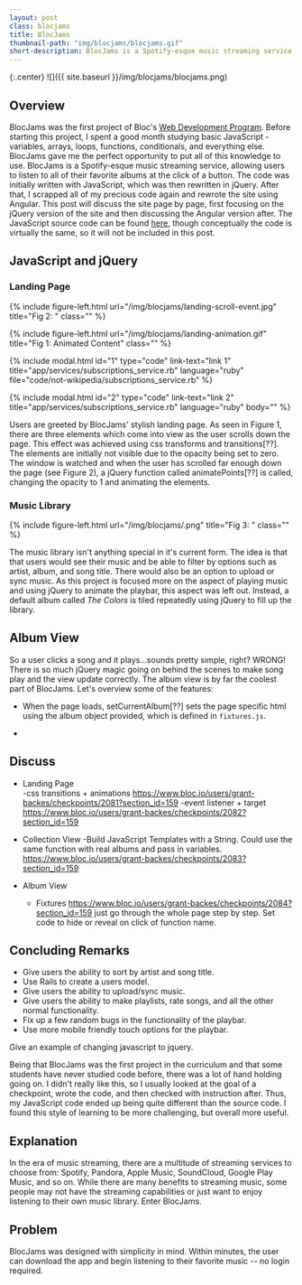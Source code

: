 ```yaml
---
layout: post
class: blocjams
title: BlocJams
thumbnail-path: "img/blocjams/blocjams.gif"
short-description: BlocJams is a Spotify-esque music streaming service, allowing users to listen to all of their favorite albums at the click of a button.
---
```



{:.center}
![]({{ site.baseurl }}/img/blocjams/blocjams.png)

## Overview
BlocJams was the first project of Bloc's [Web Development Program](https://www.bloc.io/web-developer-track/syllabus?mkt_tok=eyJpIjoiTjJVeVpXUmlaVGs0WmpFeCIsInQiOiJlVmtWQlRcL202STlXQUVSaVpmWnUrTEo0amJXMmhEZ1wvTE5LYUtmVHBycUY4blhrKzZtMWlTNGZJa2pocDAwb2xsMWE1cUU5eTFxWDZES3pJQWFqS0p1SXMzYTcxcnJic0ZNZnpaSGRVNDhpNExjaUZuYms1ZDloMXZ6OUxzQ1hzIn0%3D). Before starting this project, I spent a good month studying basic JavaScript - variables, arrays, loops, functions, conditionals, and everything else. BlocJams gave me the perfect opportunity to put all of this knowledge to use. BlocJams is a Spotify-esque music streaming service, allowing users to listen to all of their favorite albums at the click of a button. The code was initially written with JavaScript, which was then rewritten in jQuery. After that, I scrapped all of my precious code again and rewrote the site using Angular. This post will discuss the site page by page, first focusing on the jQuery version of the site and then discussing the Angular version after. The JavaScript source code can be found [here](https://github.com/baka-san/bloc-jams/tree/checkpoint-15-html-css), though conceptually the code is virtually the same, so it will not be included in this post. 

## JavaScript and jQuery

### Landing Page

{% include figure-left.html url="/img/blocjams/landing-scroll-event.jpg" title="Fig 2: " class="" %}


{% include figure-left.html url="/img/blocjams/landing-animation.gif" title="Fig 1: Animated Content" class="" %}


{% include modal.html id="1" type="code" link-text="link 1" title="app/services/subscriptions_service.rb" language="ruby" file="code/not-wikipedia/subscriptions_service.rb" %}

{% include modal.html id="2" type="code" link-text="link 2" title="app/services/subscriptions_service.rb" language="ruby" 
body=""
%}


Users are greeted by BlocJams' stylish landing page. As seen in Figure 1, there are three elements which come into view as the user scrolls down the page. This effect was achieved using css transforms and transitions[??]. The elements are initially not visible due to the opacity being set to zero. The window is watched and when the user has scrolled far enough down the page (see Figure 2), a jQuery function called animatePoints[??] is called, changing the opacity to 1 and animating the elements.


### Music Library
{% include figure-left.html url="/img/blocjams/.png" title="Fig 3: " class="" %}

The music library isn't anything special in it's current form. The idea is that that users would see their music and be able to filter by options such as artist, album, and song title. There would also be an option to upload or sync music. As this project is focused more on the aspect of playing music and using jQuery to animate the playbar, this aspect was left out. Instead, a default album called *The Colors* is tiled repeatedly using jQuery to fill up the library.


## Album View

So a user clicks a song and it plays...sounds pretty simple, right? WRONG! There is so much jQuery magic going on behind the scenes to make song play and the view update correctly. The album view is by far the coolest part of BlocJams. Let's overview some of the features:

- When the page loads, setCurrentAlbum[??] sets the page specific html using the album object provided, which is defined in `fixtures.js`.

- 

## Discuss
- Landing Page  
  -css transitions + animations https://www.bloc.io/users/grant-backes/checkpoints/2081?section_id=159
  -event listener + target https://www.bloc.io/users/grant-backes/checkpoints/2082?section_id=159

- Collection View
  -Build JavaScript Templates with a String. Could use the same function with real albums and pass in variables. https://www.bloc.io/users/grant-backes/checkpoints/2083?section_id=159 

- Album View
  - Fixtures https://www.bloc.io/users/grant-backes/checkpoints/2084?section_id=159
  just go through the whole page step by step. Set code to hide or reveal on click of function name.





## Concluding Remarks
- Give users the ability to sort by artist and song title.
- Use Rails to create a users model. 
- Give users the ability to upload/sync music.
- Give users the ability to make playlists, rate songs, and all the other normal functionality.
- Fix up a few random bugs in the functionality of the playbar.
- Use more mobile friendly touch options for the playbar.



Give an example of changing javascript to jquery.

Being that BlocJams was the first project in the curriculum and that some students have never studied code before, there was a lot of hand holding going on. I didn't really like this, so I usually looked at the goal of a checkpoint, wrote the code, and then checked with instruction after. Thus, my JavaScript code ended up being quite different than the source code. I found this style of learning to be more challenging, but overall more useful. 



## Explanation
In the era of music streaming, there are a multitude of streaming services to choose from: Spotify, Pandora, Apple Music, SoundCloud, Google Play Music, and so on. While there are many benefits to streaming music, some people may not have the streaming capabilities or just want to enjoy listening to their own music library. Enter BlocJams. 

## Problem
BlocJams was designed with simplicity in mind. Within minutes, the user can download the app and begin listening to their favorite music -- no login required. 


